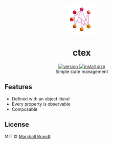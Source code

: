 <div align="center">
  <img src="https://github.com/marshallcb/ctex/raw/main/ctex.png" alt="ctex" width="100" />
</div>

<h1 align="center">ctex</h1>
<div align="center">
  <a href="https://npmjs.org/package/ctex">
    <img src="https://badgen.now.sh/npm/v/ctex" alt="version" />
  </a>
  <a href="https://bundlephobia.com/result?p=ctex">
    <img src="https://img.badgesize.io/MarshallCB/ctex/main/min.js?compression=brotli" alt="install size" />
  </a>
</div>

<div align="center">Simple state management</div>

## Features
- Defined with an object literal
- Every property is observable
- Composable

## License

MIT © [Marshall Brandt](https://m4r.sh)
